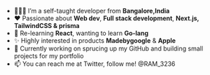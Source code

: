 - 👨🏻‍💻 I’m a self-taught developer from **Bangalore,India**
- ❤ Passionate about **Web dev**, **Full stack development**, **Next.js, TailwindCSS & prisma**
- 🌱 Re-learning **React**, wanting to learn **Go-lang**
- ✨ Highly interested in products **Madebygoogle** & **Apple**
- 💼 Currently working on sprucing up my GitHub and building small projects for my portfolio
- 📫 You can reach me at Twitter, follow me! @RAM_3236 

<!---
Ramcode64/Ramcode64 is a ✨ special ✨ repository because its `README.md` (this file) appears on your GitHub profile.
You can click the Preview link to take a look at your changes.
--->
